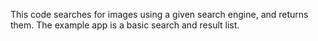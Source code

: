 This code searches for images using a given search engine, and returns them.  The example app is a basic search and result list.